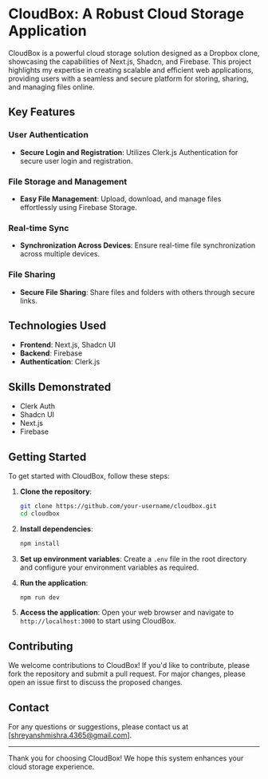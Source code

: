 # CloudBox: A Robust Cloud Storage Application

CloudBox is a powerful cloud storage solution designed as a Dropbox clone, showcasing the capabilities of Next.js, Shadcn, and Firebase. This project highlights my expertise in creating scalable and efficient web applications, providing users with a seamless and secure platform for storing, sharing, and managing files online.

## Key Features

### User Authentication
- **Secure Login and Registration**: Utilizes Clerk.js Authentication for secure user login and registration.

### File Storage and Management
- **Easy File Management**: Upload, download, and manage files effortlessly using Firebase Storage.

### Real-time Sync
- **Synchronization Across Devices**: Ensure real-time file synchronization across multiple devices.

### File Sharing
- **Secure File Sharing**: Share files and folders with others through secure links.

## Technologies Used

- **Frontend**: Next.js, Shadcn UI
- **Backend**: Firebase
- **Authentication**: Clerk.js

## Skills Demonstrated

- Clerk Auth
- Shadcn UI
- Next.js
- Firebase

## Getting Started

To get started with CloudBox, follow these steps:

1. **Clone the repository**:
   ```sh
   git clone https://github.com/your-username/cloudbox.git
   cd cloudbox
   ```

2. **Install dependencies**:
   ```sh
   npm install
   ```

3. **Set up environment variables**:
   Create a `.env` file in the root directory and configure your environment variables as required.

4. **Run the application**:
   ```sh
   npm run dev
   ```

5. **Access the application**:
   Open your web browser and navigate to `http://localhost:3000` to start using CloudBox.

## Contributing

We welcome contributions to CloudBox! If you'd like to contribute, please fork the repository and submit a pull request. For major changes, please open an issue first to discuss the proposed changes.


## Contact

For any questions or suggestions, please contact us at [shreyanshmishra.4365@gmail.com].

---

Thank you for choosing CloudBox! We hope this system enhances your cloud storage experience.